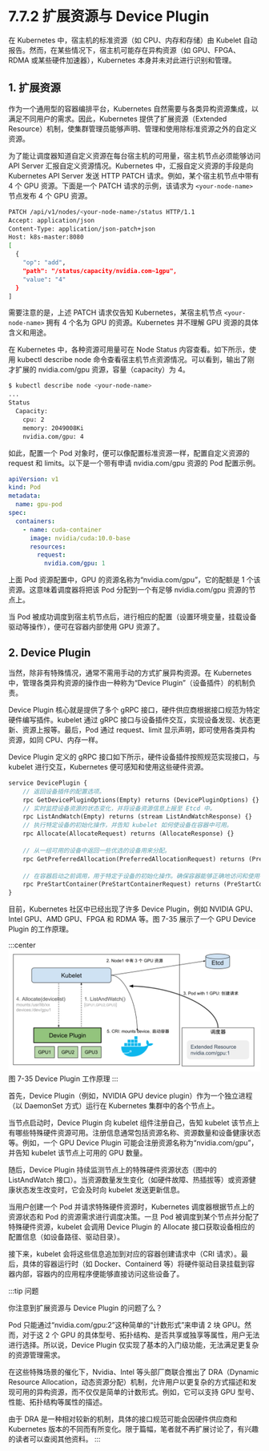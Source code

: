 # 7.7.2 扩展资源与 Device Plugin

在 Kubernetes 中，宿主机的标准资源（如 CPU、内存和存储）由 Kubelet 自动报告。然而，在某些情况下，宿主机可能存在异构资源（如 GPU、FPGA、RDMA 或某些硬件加速器），Kubernetes 本身并未对此进行识别和管理。

## 1. 扩展资源

作为一个通用型的容器编排平台，Kubernetes 自然需要与各类异构资源集成，以满足不同用户的需求。因此，Kubernetes 提供了扩展资源（Extended Resource）机制，使集群管理员能够声明、管理和使用除标准资源之外的自定义资源。

为了能让调度器知道自定义资源在每台宿主机的可用量，宿主机节点必须能够访问 API Server 汇报自定义资源情况。Kubernetes 中，汇报自定义资源的手段是向 Kubernetes API Server 发送 HTTP PATCH 请求。例如，某个宿主机节点中带有 4 个 GPU 资源。下面是一个 PATCH 请求的示例，该请求为 `<your-node-name>` 节点发布 4 个 GPU 资源。
```bash
PATCH /api/v1/nodes/<your-node-name>/status HTTP/1.1
Accept: application/json
Content-Type: application/json-patch+json
Host: k8s-master:8080
[
  {
    "op": "add",
    "path": "/status/capacity/nvidia.com~1gpu",
    "value": "4"
  }
]
```
需要注意的是，上述 PATCH 请求仅告知 Kubernetes，某宿主机节点 `<your-node-name>` 拥有 4 个名为 GPU 的资源。Kubernetes 并不理解 GPU 资源的具体含义和用途。

在 Kubernetes 中，各种资源可用量可在 Node Status 内容查看。如下所示，使用 kubectl describe node 命令查看宿主机节点资源情况。可以看到，输出了刚才扩展的 nvidia.com/gpu 资源，容量（capacity）为 4。
```bash
$ kubectl describe node <your-node-name>
...
Status
  Capacity:
  	cpu: 2
  	memory: 2049008Ki
  	nvidia.com/gpu: 4
```

如此，配置一个 Pod 对象时，便可以像配置标准资源一样，配置自定义资源的 request 和 limits。以下是一个带有申请 nvidia.com/gpu 资源的 Pod 配置示例。

```yaml
apiVersion: v1
kind: Pod
metadata:
  name: gpu-pod
spec:
  containers:
    - name: cuda-container
      image: nvidia/cuda:10.0-base
      resources:
        request:
          nvidia.com/gpu: 1
```
上面 Pod 资源配置中，GPU 的资源名称为“nvidia.com/gpu”，它的配额是 1 个该资源。这意味着调度器将把该 Pod 分配到一个有足够 nvidia.com/gpu 资源的节点上。

当 Pod 被成功调度到宿主机节点后，进行相应的配置（设置环境变量，挂载设备驱动等操作），便可在容器内部使用 GPU 资源了。


## 2. Device Plugin

当然，除非有特殊情况，通常不需用手动的方式扩展异构资源。在 Kubernetes 中，管理各类异构资源的操作由一种称为“Device Plugin”（设备插件）的机制负责。

Device Plugin 核心就是提供了多个 gRPC 接口，硬件供应商根据接口规范为特定硬件编写插件。kubelet 通过 gRPC 接口与设备插件交互，实现设备发现、状态更新、资源上报等。最后，Pod 通过 request、limit 显示声明，即可使用各类异构资源，如同 CPU、内存一样。

Device Plugin 定义的 gRPC 接口如下所示，硬件设备插件按照规范实现接口，与 kubelet 进行交互，Kubernetes 便可感知和使用这些硬件资源。

```protobuf
service DevicePlugin {
	// 返回设备插件的配置选项。
	rpc GetDevicePluginOptions(Empty) returns (DevicePluginOptions) {}
	// 实时监控设备资源的状态变化，并将设备资源信息上报至 Etcd 中。
	rpc ListAndWatch(Empty) returns (stream ListAndWatchResponse) {}
	// 执行特定设备的初始化操作，并告知 kubelet 如何使设备在容器中可用。
	rpc Allocate(AllocateRequest) returns (AllocateResponse) {}

	// 从一组可用的设备中返回一些优选的设备用来分配。
	rpc GetPreferredAllocation(PreferredAllocationRequest) returns (PreferredAllocationResponse) {}

	// 在容器启动之前调用，用于特定于设备的初始化操作。确保容器能够正确地访问和使用特定的硬件资源。
	rpc PreStartContainer(PreStartContainerRequest) returns (PreStartContainerResponse) {}
}
```
目前，Kubernetes 社区中已经出现了许多 Device Plugin，例如 NVIDIA GPU、Intel GPU、AMD GPU、FPGA 和 RDMA 等。图 7-35 展示了一个 GPU Device Plugin 的工作原理。

:::center
  ![](../assets/DevicePlugin.svg)<br/>
  图 7-35 Device Plugin 工作原理
:::

首先，Device Plugin（例如，NVIDIA GPU device plugin）作为一个独立进程（以 DaemonSet 方式）运行在 Kubernetes 集群中的各个节点上。

当节点启动时，Device Plugin 向 kubelet 组件注册自己，告知 kubelet 该节点上有哪些特殊硬件资源可用。注册信息通常包括资源名称、资源数量和设备健康状态等。例如，一个 GPU Device Plugin 可能会注册资源名称为“nvidia.com/gpu”，并告知 kubelet 该节点上可用的 GPU 数量。

随后，Device Plugin 持续监测节点上的特殊硬件资源状态（图中的 ListAndWatch 接口）。当资源数量发生变化（如硬件故障、热插拔等）或资源健康状态发生改变时，它会及时向 kubelet 发送更新信息。

当用户创建一个 Pod 并请求特殊硬件资源时，Kubernetes 调度器根据节点上的资源状态和 Pod 的资源需求进行调度决策。一旦 Pod 被调度到某个节点并分配了特殊硬件资源，kubelet 会调用 Device Plugin 的 Allocate 接口获取设备相应的配置信息（如设备路径、驱动目录）。

接下来，kubelet 会将这些信息追加到对应的容器创建请求中（CRI 请求）。最后，具体的容器运行时（如 Docker、Containerd 等）将硬件驱动目录挂载到容器内部，容器内的应用程序便能够直接访问这些设备了。

:::tip 问题

你注意到扩展资源与 Device Plugin 的问题了么？

Pod 只能通过“nvidia.com/gpu:2”这种简单的“计数形式”来申请 2 块 GPU。然而，对于这 2 个 GPU 的具体型号、拓扑结构、是否共享或独享等属性，用户无法进行选择。所以说，Device Plugin 仅实现了基本的入门级功能，无法满足更复杂的资源管理需求。

在这些特殊场景的催化下，Nvidia、Intel 等头部厂商联合推出了 DRA（Dynamic Resource Allocation，动态资源分配）机制，允许用户以更复杂的方式描述和发现可用的异构资源，而不仅仅是简单的计数形式。例如，它可以支持 GPU 型号、性能、拓扑结构等属性的描述。

由于 DRA 是一种相对较新的机制，具体的接口规范可能会因硬件供应商和 Kubernetes 版本的不同而有所变化。限于篇幅，笔者就不再扩展讨论了，有兴趣的读者可以查阅其他资料。
:::
